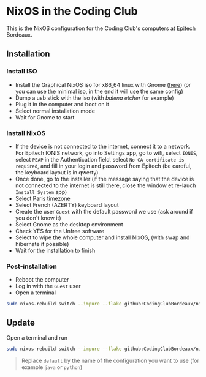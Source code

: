 # NixOS in the Coding Club

This is the NixOS configuration for the Coding Club's computers at
[Epitech](https://www.epitech.eu/) Bordeaux.


## Installation

### Install ISO

- Install the Graphical NixOS iso for x86_64 linux with Gnome
  ([here](https://nixos.org/download#nixos-iso)) (or you can use the minimal
  iso, in the end it will use the same config)
- Dump a usb stick with the iso (with *balena etcher* for example)
- Plug it in the computer and boot on it
- Select normal installation mode
- Wait for Gnome to start

### Install NixOS

- If the device is not connected to the internet, connect it to a network.
  For Epitech IONIS network, go into Settings app, go to wifi, select `IONIS`,
  select `PEAP` in the Authentication field, select `No CA certificate is
  required`, and fill in your login and password from Epitech (be careful, the
  keyboard layout is in qwerty).
- Once done, go to the installer (if the message saying that the device is not
  connected to the internet is still there, close the window et re-lauch
  `Install System` app)
- Select Paris timezone
- Select French (AZERTY) keyboard layout
- Create the user `Guest` with the default password we use (ask around if you
  don't know it)
- Select Gnome as the desktop environment
- Check YES for the Unfree software
- Select to wipe the whole computer and install NixOS, (with swap and hibernate
  if possible)
- Wait for the installation to finish

### Post-installation

- Reboot the computer
- Log in with the `Guest` user
- Open a terminal
```sh
sudo nixos-rebuild switch --impure --flake github:CodingClubBordeaux/nixos#default
```


## Update

Open a terminal and run
```sh
sudo nixos-rebuild switch --impure --flake github:CodingClubBordeaux/nixos#default
```
> Replace `default` by the name of the configuration you want to use (for
> example `java` or `python`)
